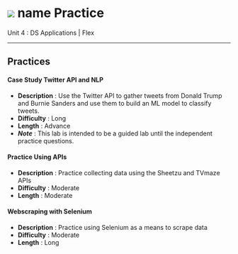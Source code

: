# ![](https://ga-dash.s3.amazonaws.com/production/assets/logo-9f88ae6c9c3871690e33280fcf557f33.png) name Practice

Unit 4 : DS Applications | Flex

---

## Practices


#### Case Study Twitter API and NLP
  - **Description** : Use the Twitter API to gather tweets from Donald Trump and Burnie Sanders and use them to build an ML model to classify tweets.
  - **Difficulty** : Long
  - **Length** : Advance
  - _**Note**_ : This lab is intended to be a guided lab until the independent practice questions.
  
#### Practice Using APIs
  - **Description** : Practice collecting data using the Sheetzu and TVmaze APIs
  - **Difficulty** : Moderate
  - **Length** : Moderate

#### Webscraping with Selenium
  - **Description** : Practice using Selenium as a means to scrape data
  - **Difficulty** : Moderate
  - **Length** : Long
